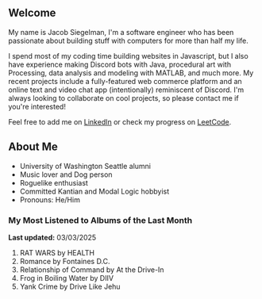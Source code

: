 
## Welcome
My name is Jacob Siegelman, I'm a software engineer who has been passionate about building stuff with computers for more than half my life.

I spend most of my coding time building websites in Javascript, but I also have experience making Discord bots with Java, procedural art with Processing, data analysis and modeling with MATLAB, and much more. My recent projects include a fully-featured web commerce platform and an online text and video chat app (intentionally) reminiscent of Discord. I'm always looking to collaborate on cool projects, so please contact me if you're interested!

Feel free to add me on [LinkedIn](https://www.linkedin.com/in/jacob-siegelman/) or check my progress on [LeetCode](https://leetcode.com/jsiegelman/).

## About Me
- University of Washington Seattle alumni
- Music lover and Dog person
- Roguelike enthusiast
- Committed Kantian and Modal Logic hobbyist
- Pronouns: He/Him

### My Most Listened to Albums of the Last Month
**Last updated:** 03/03/2025 <!-- lfm -->   
1. <!-- lfm -->RAT WARS by HEALTH  
2. <!-- lfm -->Romance by Fontaines D.C.  
3. <!-- lfm -->Relationship of Command by At the Drive-In  
4. <!-- lfm -->Frog in Boiling Water by DIIV  
5. <!-- lfm -->Yank Crime by Drive Like Jehu  
